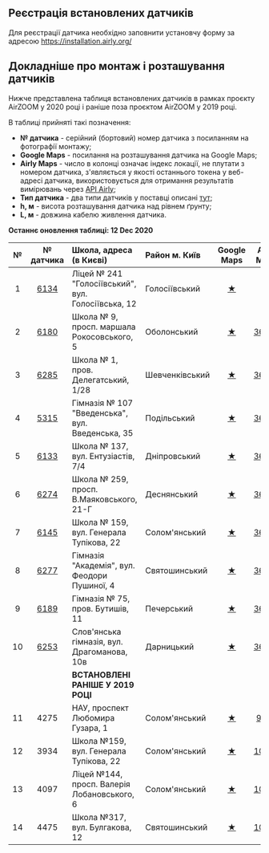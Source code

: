## Реєстрація встановлених датчиків

Для реєстрації датчика необхідно заповнити установчу форму за адресою https://installation.airly.org/

## Докладніше про монтаж і розташування датчиків

Нижче представлена таблиця встановлених датчиків в рамках проєкту AirZOOM у 2020 році і раніше поза проєктом AirZOOM у 2019 році.

В таблиці прийняті такі позначення:

- **№ датчика** - серійний (бортовий) номер датчика з посиланням на фотографії монтажу;
- **Google Maps** - посилання на розташування датчика на Google Maps;
- **Airly Maps** - число в колонці означає індекс локації, не плутати з номером датчика, з'являється у якості останнього токена у веб-адресі датчика, використовується для отримання результатів вимірювань через [API Airly](https://developer.airly.org/);
- **Тип датчика** - два типи датчиків у поставці описані [тут](sensor_detail.md);
- **h, м** - висота розташування датчика над рівнем ґрунту;
- **L, м** - довжина кабелю живлення датчика.

**Останнє оновлення таблиці: 12 Dec 2020**

|  №   | № датчика | Школа, адреса (в Києві)                           |             Район м. Київ            |                Google<br/>Maps             | Airly<br/>Maps | Тип датчика        | h, м             | L, м         | Дата встановлення | Примітка                  |
| :--: | :------: | :------------------------------------------------- | :---------------------------------------- | :--------: | :--------: | :-----------------------: | :-----------------------: | :-----------------------: | :-----------------------: | ----------------------- |
|  1   |   [6134](sensor_install#s6134)   | Ліцей № 241 "Голосіївський", вул. Голосіївська, 12 | Голосіївський | [★](https://goo.gl/maps/7i5dGDbMnS5VBQC97) |     ☖      | [PM](sensor_detail#type-pm) | 3.5 | 17 | 02.12.2020 | **no data** |
|  2   |   [6180](sensor_install#s6180)   | Школа № 9, просп. маршала Рокосовського, 5         | Оболонський | [★](https://goo.gl/maps/hDmFM4btmiMetpyT9) |     [36465](https://airly.org/map/en/#50.523645,30.458234,i36465) | [PM](sensor_detail#type-pm) | 4.0           | 3             | 02.12.2020    | working              |
|  3   |   [6285](sensor_install#s6285)   | Школа № 1, пров. Делегатський, 1/28                | Шевченківський | [★](https://goo.gl/maps/aFvd9MoKLp7dhnR66) |     [36792](https://airly.org/map/en/#50.472845,30.476461,i36792) | [PM](sensor_detail#type-pm) | 3.7 | 26 | 03.12.2020 | working |
|  4   |   [5315](sensor_install#s5315)   | Гімназія № 107 "Введенська", вул. Введенська, 35   | Подільський | [★](https://goo.gl/maps/xmfWaGnoiNDWR7kE6) |     [36793](https://airly.org/map/en/#50.472935,30.513254,i36793) | [PM + GAS](sensor_detail#type-pm-gas) | 5.0 | 16 | 03.12.2020 | working |
|  5   |   [6133](sensor_install#s6133)   | Школа № 137, вул. Ентузіастів, 7/4                 | Дніпровський | [★](https://goo.gl/maps/43kwuJXxwB9mQuZK9) |     [36805](https://airly.org/map/en/#50.438621,30.599809,i36805) | [PM](sensor_detail#type-pm) | 3.5 | 15 | 06.12.2020 | working |
|  6   |   [6274](sensor_install#s6274)   | Школа № 259, просп. В.Маяковського, 21-Г           | Деснянський | [★](https://goo.gl/maps/xMvBZCVhNa9V4QdCA) |     [36484](https://airly.org/map/en/#50.506989,30.591907,i36484)     | [PM](sensor_detail#type-pm) | 6.0 | 13 | 06.12.2020 | working |
|  7   |   [6145](sensor_install#s6145)   | Школа № 159, вул. Генерала Тупікова, 22            | Солом'янський | [★](https://goo.gl/maps/BWYrnx87uverikW1A) |     [36544](https://airly.eu/map/en/#50.441339,30.439485,i36544) | [PM](sensor_detail#type-pm) | 5.0           | 7             | 07.12.2020    | working              |
|  8   |   [6277](sensor_install#s6277)   | Гімназія "Академія", вул. Феодори Пушиної, 4       | Святошинський | [★](https://goo.gl/maps/Gp5iGqNjgd29ceJQ6) |     [36783](https://airly.org/map/en/#50.459337,30.368084,i36783) | [PM](sensor_detail#type-pm) | 3.5 | 8 | 07.12.2020 | **no data** |
|  9   |   [6189](sensor_install#s6189)   | Гімназія № 75, пров. Бутишів, 11                   | Печерський | [★](https://goo.gl/maps/LZF5jjdkZbHMPRAr6) |     [36597](https://airly.org/map/en/#50.439574,30.545611,i36597)     | [PM](sensor_detail#type-pm) | 3.5 | 4 | 08.12.2020 | working |
|  10  |   [6253](sensor_install#s6253)   | Слов'янська гімназія, вул. Драгоманова, 10в        | Дарницький | [★](https://goo.gl/maps/MSbajGWptagMqDXy7) |     [36809](https://airly.org/map/en/#50.413226,30.631413,i36809) | [PM + GAS](sensor_detail#type-pm-gas) | 4.5 | 15 | 09.12.2020 | working |
|  |  | **ВСТАНОВЛЕНІ РАНІШЕ У 2019 РОЦІ** |  |  |  |  |  |  |  |  |
| 11 | 4275 | НАУ, проспект Любомира Гузара, 1 | Солом'янський | [★](https://goo.gl/maps/kBhC2axEdf2NkEBj8) | [9969](https://airly.eu/map/en/#50.44020,30.43013,i9969) | [PM](sensor_detail#type-pm) |  |  |  | temp moved |
| 12 | 3934 | Школа №159, вул. Генерала Тупікова, 22 | Солом'янський | [★](https://goo.gl/maps/sugj23giETYrz1nC8) | [10001](https://airly.eu/map/en/#50.44107,30.43953,i10001) | [PM](sensor_detail#type-pm) |  |  |  | working |
| 13 | 4097 | Ліцей №144, просп. Валерія Лобановського, 6 | Солом'янський | [★](https://goo.gl/maps/wVi6W7Y7LUS59Fdu9) | [10050](https://airly.eu/map/en/#50.42175,30.46593,i10050) | [PM](sensor_detail#type-pm) |  |  |  | working |
| 14 | 4475 | Школа №317, вул. Булгакова, 12 | Святошинський | [★](https://goo.gl/maps/Jz9a5WawvQTpDEpG7) | [10049](https://airly.eu/map/en/#50.41017,30.40846,i10049) | [PM](sensor_detail#type-pm) |  |  |  | working |


